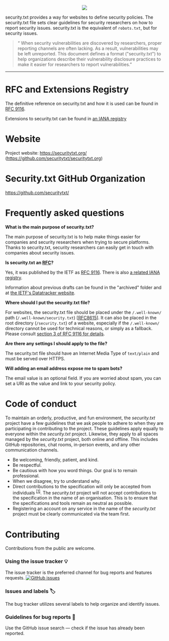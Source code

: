 <p align="center"><img src=https://avatars2.githubusercontent.com/u/32488600?s=100&v=4></p>

security.txt provides a way for websites to define security policies.
The security.txt file sets clear guidelines for security researchers on how to report security issues.
security.txt is the equivalent of `robots.txt`, but for security issues.

> “ When security vulnerabilities are discovered by researchers, proper reporting channels are often lacking.  As a result, vulnerabilities may be left unreported.  This document defines a format ("security.txt") to help organizations describe their vulnerability disclosure practices to make it easier for researchers to report vulnerabilities.”

---

# RFC and Extensions Registry
The definitive reference on security.txt and how it is used can be found in
[RFC 9116](https://www.rfc-editor.org/info/rfc9116).

Extensions to security.txt can be found in
[an IANA registry](https://www.iana.org/assignments/security-txt-fields/security-txt-fields.xhtml#security-txt-fields)

# Website
Project website: https://securitytxt.org/ (https://github.com/securitytxt/securitytxt.org)

# Security.txt GitHub Organization

https://github.com/securitytxt/

# Frequently asked questions

**What is the main purpose of security.txt?**

The main purpose of security.txt is to help make things easier for companies and security researchers when trying to secure platforms. Thanks to security.txt, security researchers can easily get in touch with companies about security issues.

**Is security.txt an [RFC](https://en.wikipedia.org/wiki/Request_for_Comments)?**

Yes, it was published by the IETF as [RFC 9116](https://www.rfc-editor.org/info/rfc9116).
There is also [a related IANA registry](https://www.iana.org/assignments/security-txt-fields/security-txt-fields.xhtml#security-txt-fields).

Information about previous drafts can be found in the "archived" folder and
at [the IETF's Datatracker website](https://datatracker.ietf.org/doc/rfc9116/).

**Where should I put the security.txt file?**

For websites, the security.txt file should be placed under the `/.well-known/` path
(`/.well-known/security.txt`) [[<abbr title="Request For Comments">RFC</abbr>8615](https://tools.ietf.org/html/rfc8615)].
It can also be placed in the root directory (`/security.txt`) of a website, especially
if the `/.well-known/` directory cannot be used for technical reasons, or simply as a fallback.
Please consult [section 3 of RFC 9116 for details](https://www.rfc-editor.org/rfc/rfc9116.html#name-location-of-the-securitytxt).

**Are there any settings I should apply to the file?**

The security.txt file should have an Internet Media Type of `text/plain` and must be served over HTTPS.

**Will adding an email address expose me to spam bots?**

The email value is an optional field. If you are worried about spam, you can set a URI as the value and link to your security policy.

# Code of conduct

To maintain an orderly, productive, and fun environment, the _security.txt_ project have a few guidelines that we ask people to adhere to when they are participating in contributing to the project. These guidelines apply equally to everyone within the _security.txt_ project. Likewise, they apply to all spaces managed by the _security.txt_ project, both online and offline. This includes GitHub repositories, chat rooms, in-person events, and any other communication channels.

- Be welcoming, friendly, patient, and kind.
- Be respectful.
- Be cautious with how you word things. Our goal is to remain professional.
- When we disagree, try to understand why.
- Direct contributions to the specification will only be accepted from individuals <sup>[[1]](https://en.oxforddictionaries.com/definition/individual)</sup>. The _security.txt_ project will not accept contributions to the specification in the name of an organisation. This is to ensure that the specifications and tools remain as neutral as possible.
- Registering an account on any service in the name of the _security.txt_ project must be clearly communicated via the team first.

# Contributing

Contributions from the public are welcome.

### Using the issue tracker 💡

The issue tracker is the preferred channel for bug reports and features requests. [![GitHub issues](https://img.shields.io/github/issues/securitytxt/security-txt.svg?style=flat-square)](https://github.com/securitytxt/security-txt/issues)

### Issues and labels 🏷

The bug tracker utilizes several labels to help organize and identify issues.

### Guidelines for bug reports 🐛

Use the GitHub issue search — check if the issue has already been reported.
